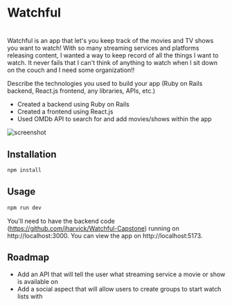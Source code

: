 # Watchful

# <Watchful>

Watchful is an app that let's you keep track of the movies and TV shows you want to watch! With so many streaming services and platforms releasing content, I wanted a way to keep record of all the things I want to watch. It never fails that I can't think of anything to watch when I sit down on the couch and I need some organization!!

Describe the technologies you used to build your app (Ruby on Rails backend, React.js frontend, any libraries, APIs, etc.)

- Created a backend using Ruby on Rails
- Created a frontend using React.js
- Used OMDb API to search for and add movies/shows within the app

![screenshot](screenshot.png)

## Installation

```bash
npm install
```

## Usage

```bash
npm run dev
```

You'll need to have the backend code (https://github.com/jharvick/Watchful-Capstone) running on http://localhost:3000.
You can view the app on http://localhost:5173.

## Roadmap

- Add an API that will tell the user what streaming service a movie or show is available on
- Add a social aspect that will allow users to create groups to start watch lists with
